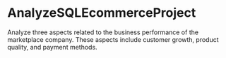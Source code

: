 # AnalyzeSQLEcommerceProject
Analyze three aspects related to the business performance of the marketplace company. These aspects include customer growth, product quality, and payment methods.
